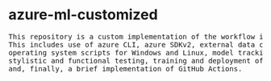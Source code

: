 # azure-ml-customized

<pre>
This repository is a custom implementation of the workflow in Azure Machine Learning. 
This includes use of azure CLI, azure SDKv2, external data connection (kaggle), 
operating system scripts for Windows and Linux, model tracking with mlflow, 
stylistic and functional testing, training and deployment of model,
and, finally, a brief implementation of GitHub Actions. 
</pre>
